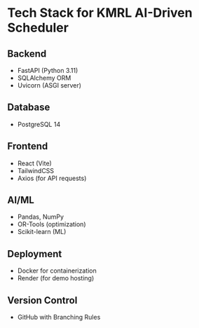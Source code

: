 # Tech Stack for KMRL AI-Driven Scheduler

## Backend
- FastAPI (Python 3.11)
- SQLAlchemy ORM
- Uvicorn (ASGI server)

## Database
- PostgreSQL 14

## Frontend
- React (Vite)
- TailwindCSS
- Axios (for API requests)

## AI/ML
- Pandas, NumPy
- OR-Tools (optimization)
- Scikit-learn (ML)

## Deployment
- Docker for containerization
- Render (for demo hosting)

## Version Control
- GitHub with Branching Rules
